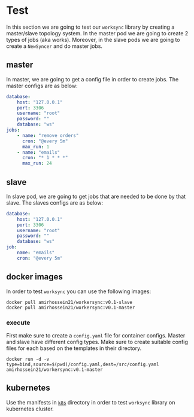 # Test

In this section we are going to test our ```worksync``` library by
creating a master/slave topology system. In the master pod we are going
to create 2 types of jobs (aka works). Moreover, in the slave pods we are
going to create a ```NewSyncer``` and do master jobs.

## master

In master, we are going to get a config file in order to create jobs.
The master configs are as below:

```yaml
database:
    host: "127.0.0.1"
    port: 3306
    username: "root"
    password: ""
    database: "ws"
jobs:
    - name: "remove orders"
      cron: "@every 5m"
      max_run: 1
    - name: "emails"
      cron: "* 1 * * *"
      max_run: 24
```

## slave

In slave pod, we are going to get jobs that are needed to be done
by that slave. The slaves configs are as below:

```yaml
database:
    host: "127.0.0.1"
    port: 3306
    username: "root"
    password: ""
    database: "ws"
job:
    name: "emails"
    cron: "@every 5m"
```

## docker images

In order to test ```worksync``` you can use the following images:

```shell
docker pull amirhossein21/workersync:v0.1-slave
docker pull amirhossein21/workersync:v0.1-master
```

### execute

First make sure to create a ```config.yaml``` file for container configs. Master and slave
have different config types. Make sure to create suitable config files for each based on
the templates in their directory.

```shell
docker run -d -v type=bind,source=$(pwd)/config.yaml,dest=/src/config.yaml amirhossein21/workersync:v0.1-master
```

## kubernetes

Use the manifests in [```k8s```](./k8s) directory in order to test ```worksync``` library on kubernetes
cluster.
